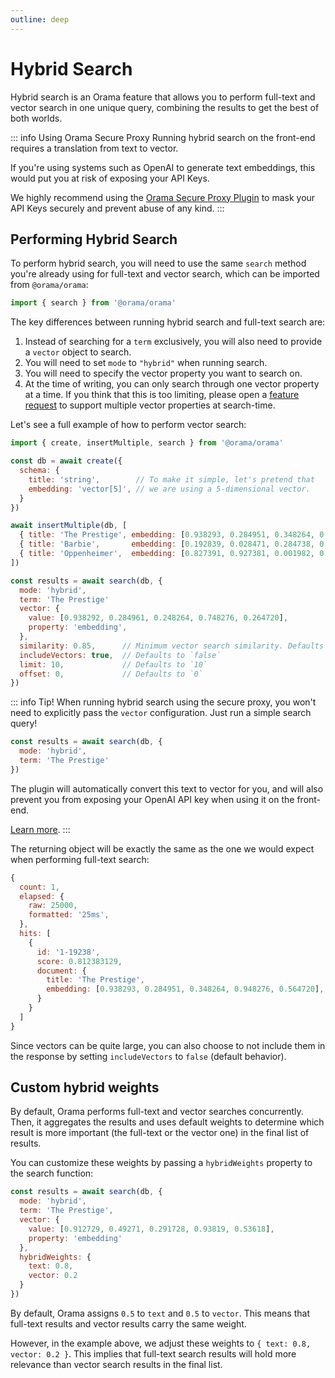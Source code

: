 ```yaml
---
outline: deep
---
```


# Hybrid Search

Hybrid search is an Orama feature that allows you to perform full-text and vector search in one unique query, combining the results to get the best of both worlds.

::: info Using Orama Secure Proxy
Running hybrid search on the front-end requires a translation from text to vector.

If you're using systems such as OpenAI to generate text embeddings, this would put you at risk of exposing your API Keys.

We highly recommend using the [Orama Secure Proxy Plugin](/open-source/plugins/plugin-secure-proxy.html) to mask your API Keys securely and prevent abuse of any kind.
:::

## Performing Hybrid Search

To perform hybrid search, you will need to use the same `search` method you're already using for full-text and vector search, which can be imported from `@orama/orama`:

```js copy
import { search } from '@orama/orama'
```

The key differences between running hybrid search and full-text search are:

1. Instead of searching for a `term` exclusively, you will also need to provide a `vector` object to search.
2. You will need to set `mode` to `"hybrid"` when running search.
3. You will need to specify the vector property you want to search on.
4. At the time of writing, you can only search through one vector property at a time. If you think that this is too limiting, please open a [feature request](https://github.com/oramasearch/orama/issues/new?assignees=&labels=&projects=&template=feature_request.md&title=) to support multiple vector properties at search-time.

Let's see a full example of how to perform vector search:

```js copy
import { create, insertMultiple, search } from '@orama/orama'

const db = await create({
  schema: {
    title: 'string',        // To make it simple, let's pretend that
    embedding: 'vector[5]', // we are using a 5-dimensional vector.
  }
})

await insertMultiple(db, [
  { title: 'The Prestige', embedding: [0.938293, 0.284951, 0.348264, 0.948276, 0.564720] },
  { title: 'Barbie',       embedding: [0.192839, 0.028471, 0.284738, 0.937463, 0.092827] },
  { title: 'Oppenheimer',  embedding: [0.827391, 0.927381, 0.001982, 0.983821, 0.294841] },
])

const results = await search(db, {
  mode: 'hybrid',
  term: 'The Prestige'
  vector: {
    value: [0.938292, 0.284961, 0.248264, 0.748276, 0.264720],
    property: 'embedding',
  },
  similarity: 0.85,      // Minimum vector search similarity. Defaults to `0.8`
  includeVectors: true,  // Defaults to `false`
  limit: 10,             // Defaults to `10`
  offset: 0,             // Defaults to `0`
})
```

::: info Tip!
When running hybrid search using the secure proxy, you won't need to explicitly pass the `vector` configuration. Just run a simple search query!

```js
const results = await search(db, {
  mode: 'hybrid',
  term: 'The Prestige'
})
```

The plugin will automatically convert this text to vector for you, and will also prevent you from exposing your OpenAI API key when using it on the front-end.

[Learn more](/open-source/plugins/plugin-secure-proxy.html).
:::

The returning object will be exactly the same as the one we would expect when performing full-text search:

```js
{
  count: 1,
  elapsed: {
    raw: 25000,
    formatted: '25ms',
  },
  hits: [
    {
      id: '1-19238',
      score: 0.812383129,
      document: {
        title: 'The Prestige',
        embedding: [0.938293, 0.284951, 0.348264, 0.948276, 0.564720],
      }
    }
  ]
}
```

Since vectors can be quite large, you can also choose to not include them in the response by setting `includeVectors` to `false` (default behavior).

## Custom hybrid weights

By default, Orama performs full-text and vector searches concurrently. Then, it aggregates the results and uses default weights to determine which result is more important (the full-text or the vector one) in the final list of results.

You can customize these weights by passing a `hybridWeights` property to the search function:

```js
const results = await search(db, {
  mode: 'hybrid',
  term: 'The Prestige',
  vector: {
    value: [0.912729, 0.49271, 0.291728, 0.93819, 0.53618],
    property: 'embedding'
  },
  hybridWeights: {
    text: 0.8,
    vector: 0.2
  }
})
```

By default, Orama assigns `0.5` to `text` and `0.5` to `vector`. This means that full-text results and vector results carry the same weight.

However, in the example above, we adjust these weights to `{ text: 0.8, vector: 0.2 }`. This implies that full-text search results will hold more relevance than vector search results in the final list.
